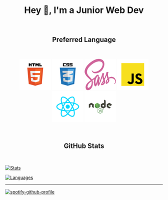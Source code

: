 <h1 align="center">Hey 👋, I'm a Junior Web Dev</h1>

<br>

<h2 align="center">Preferred Language</h2>
<br>

<p align="center">
    <img src="./src/html.svg" alt="logo html" width="100" height="100">
    <img src="./src/css.svg" alt="logo css" width="100" height="100">
    <img src="./src/sass.svg" alt="logo sass" width="100" height="100">
    <img src="./src/javascript.svg" alt="logo javascript" width="100" height="100">
    <img src="./src/react.svg" alt="logo react" width="100" height="100">
    <img src="./src/nodejs.svg" alt="logo nodejs" width="100" height="100">
</p>

<br>

<h2 align="center">GitHub Stats</h2>
<br>

[![Stats](https://github-readme-stats.vercel.app/api?username=JulienDaenen&show_icons=true&line_height=27&count_private=true&t&hide=prs,issues&hide_title=true&theme=radical)](https://github.com/JulienDaenen/JulienDaenen)

[![Languages](https://github-readme-stats.vercel.app/api/top-langs/?username=JulienDaenen&layout=compact&card_width=445&hide=hack&theme=radical)](https://github.com/JulienDaenen/JulienDaenen)

---

[![spotify-github-profile](https://spotify-github-profile.vercel.app/api/view?uid=2157glnwoux5x7pcfofbq6mry&cover_image=true&theme=novatorem&bar_color=da3d7b&bar_color_cover=true)](https://spotify-github-profile.vercel.app/api/view?uid=2157glnwoux5x7pcfofbq6mry&redirect=true)
